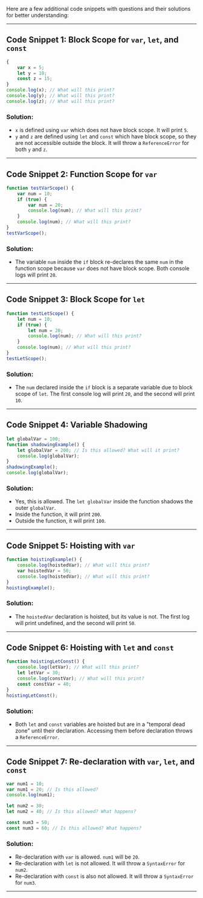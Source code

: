 Here are a few additional code snippets with questions and their solutions for better understanding:
***
## Code Snippet 1: Block Scope for `var`, `let`, and `const`

```js
{
    var x = 5;
    let y = 10;
    const z = 15;
}
console.log(x); // What will this print?
console.log(y); // What will this print?
console.log(z); // What will this print?
```

### Solution:
- `x` is defined using `var` which does not have block scope. It will print `5`.
- `y` and `z` are defined using `let` and `const` which have block scope, so they are not accessible outside the block. It will throw a `ReferenceError` for both `y` and `z`.
***
## Code Snippet 2: Function Scope for `var`

```js
function testVarScope() {
    var num = 10;
    if (true) {
        var num = 20;
        console.log(num); // What will this print?
    }
    console.log(num); // What will this print?
}
testVarScope();
```

### Solution:
- The variable `num` inside the `if` block re-declares the same `num` in the function scope because `var` does not have block scope. Both console logs will print `20`.
***
## Code Snippet 3: Block Scope for `let`

```js
function testLetScope() {
    let num = 10;
    if (true) {
        let num = 20;
        console.log(num); // What will this print?
    }
    console.log(num); // What will this print?
}
testLetScope();
```

### Solution:
- The `num` declared inside the `if` block is a separate variable due to block scope of `let`. The first console log will print `20`, and the second will print `10`.
***
## Code Snippet 4: Variable Shadowing

```js
let globalVar = 100;
function shadowingExample() {
    let globalVar = 200; // Is this allowed? What will it print?
    console.log(globalVar);
}
shadowingExample();
console.log(globalVar);
```

### Solution:
- Yes, this is allowed. The `let globalVar` inside the function shadows the outer `globalVar`.
- Inside the function, it will print `200`.
- Outside the function, it will print `100`.
***
## Code Snippet 5: Hoisting with `var`

```js
function hoistingExample() {
    console.log(hoistedVar); // What will this print?
    var hoistedVar = 50;
    console.log(hoistedVar); // What will this print?
}
hoistingExample();
```

### Solution:
- The `hoistedVar` declaration is hoisted, but its value is not. The first log will print undefined, and the second will print `50`.
***
## Code Snippet 6: Hoisting with `let` and `const`

```js
function hoistingLetConst() {
    console.log(letVar); // What will this print?
    let letVar = 30;
    console.log(constVar); // What will this print?
    const constVar = 40;
}
hoistingLetConst();
```

### Solution:
- Both `let` and `const` variables are hoisted but are in a "temporal dead zone" until their declaration. Accessing them before declaration throws a `ReferenceError`.
***
## Code Snippet 7: Re-declaration with `var`, `let`, and `const`

```js
var num1 = 10;
var num1 = 20; // Is this allowed?
console.log(num1);

let num2 = 30;
let num2 = 40; // Is this allowed? What happens?

const num3 = 50;
const num3 = 60; // Is this allowed? What happens?
```

### Solution:
- Re-declaration with `var` is allowed. `num1` will be `20`.
- Re-declaration with `let` is not allowed. It will throw a `SyntaxError` for `num2`.
- Re-declaration with `const` is also not allowed. It will throw a `SyntaxError` for `num3`.
***
